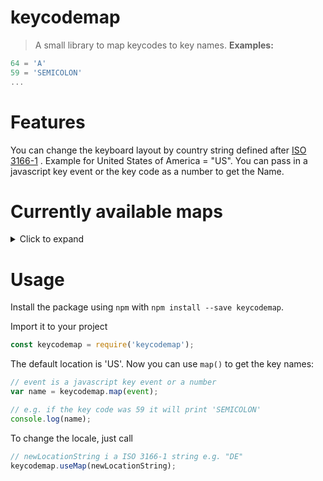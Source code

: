# keycodemap
> A small library to map keycodes to key names.
**Examples:**
```javascript
64 = 'A'
59 = 'SEMICOLON'
...
``` 
# Features
You can change the keyboard layout by country string defined after [ISO 3166-1](https://en.wikipedia.org/wiki/ISO_3166-1) .
Example for United States of America = "US".
You can pass in a javascript key event or the key code as a number to get the Name.
# Currently available maps
<details>
<summary>Click to expand</summary>
United States of America ("US")
Germany ("DE")
</details>

# Usage
Install the package using `npm` with `npm install --save keycodemap`.

Import it to your project
```javascript
const keycodemap = require('keycodemap');
```
The default location is 'US'. 
Now you can use `map()` to get the key names:
```javascript
// event is a javascript key event or a number
var name = keycodemap.map(event);

// e.g. if the key code was 59 it will print 'SEMICOLON'
console.log(name);
```
To change the locale, just call
```javascript
// newLocationString i a ISO 3166-1 string e.g. "DE"
keycodemap.useMap(newLocationString);
```